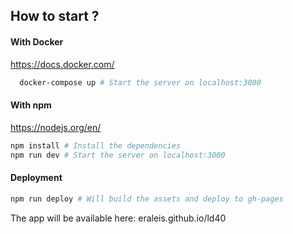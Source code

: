 ## How to start ?

#### With Docker
https://docs.docker.com/
```bash
  docker-compose up # Start the server on localhost:3000
```

#### With npm
https://nodejs.org/en/
```bash
npm install # Install the dependencies
npm run dev # Start the server on localhost:3000
```

#### Deployment

```bash
npm run deploy # Will build the assets and deploy to gh-pages
```
The app will be available here: eraleis.github.io/ld40
